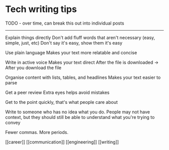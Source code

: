 # Tech writing tips

TODO - over time, can break this out into individual posts

---

Explain things directly
Don't add fluff words that aren't necessary (easy, simple, just, etc)
Don't say it's easy, show them it's easy

Use plain language
Makes your text more relatable and concise

Write in active voice
Makes your text direct
After the file is downloaded -> After you download the file

Organise content with lists, tables, and headlines
Makes your text easier to parse

Get a peer review
Extra eyes helps avoid mistakes

Get to the point quickly, that's what people care about

Write to someone who has no idea what you do.
People may not have context, but they should still be able to understand what you're trying to convey

Fewer commas. More periods.

[[career]]
[[communication]]
[[engineering]]
[[writing]]
